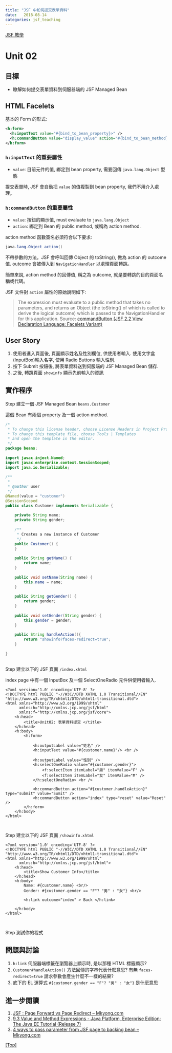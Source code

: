 ```yaml
---
title: "JSF 中如何提交表單資料"
date:   2018-08-14
categories: jsf_teaching
---
```

  

<a name="top"></a>
[JSF 教學]({{site.baseurl}}/jsf_teach/)

# Unit 02
  
## 目標
  
* 瞭解如何提交表單資料到伺服器端的 JSF Managed Bean
  
##  HTML Facelets
  
基本的 Form 的形式:
```xml
<h:form>
  <h:inputText value="#{bind_to_bean_property}>" />
  <h:commandButton value="display_value" action="#{bind_to_bean_method}">
</h:form>
```
  
###  `h:inputText` 的重要屬性
  
- `value`: 目前元件的值, 綁定到 bean property, 需要回傳  `java.lang.Object` 型態
  
提交表單時, JSF 會自動把 `value` 的值複製到 bean property, 我們不用介入處理。
  
###  `h:commandButton` 的重要屬性
  
  
- `value`: 按鈕的顯示值, must evaluate to `java.lang.Object`
- `action`: 綁定到 Bean 的 public method, 或稱為 action method. 
  
action method 函數簽名必須符合以下要求:
```java
java.lang.Object action()
```
不帶參數的方法。JSF 會呼叫回傳 Object 的 toString(), 做為 action 的 outcome 值. outcome 會被傳入到 `NavigationHandler` 以處理頁面轉跳。
  
簡單來說, action method 的回傳值, 稱之為 outcome, 就是要轉跳的目的頁面名稱或代碼。
  
JSF 文件對 `action` 屬性的原始說明如下:
  
> The expression must evaluate to a public method that takes no parameters, and returns an Object (the toString() of which is called to derive the logical outcome) which is passed to the NavigationHandler for this application.
Source: [commandButton (JSF 2.2 View Declaration Language: Facelets Variant)](https://docs.oracle.com/javaee/7/javaserver-faces-2-2/vdldocs-facelets/h/commandButton.html )
  
  
  
## User Story
  
  
1. 使用者進入頁面後, 頁面顯示姓名及性別欄位, 供使用者輸入. 使用文字盒(InputBox)輸入名字, 使用 Radio Buttons 輸入性別.
2. 按下 Submit 按鈕後, 將表單資料送到伺服端的 JSF Managed Bean 儲存. 
3. 之後, 轉跳頁面 `showinfo` 顯示先前輸入的資訊
  
## 實作程序
 
  
<span class="step">Step</span> 建立一個 JSF Managed Bean `beans.Customer`
  
這個 Bean 有兩個 property 及一個 action method.
  
```java
/*
 * To change this license header, choose License Headers in Project Properties.
 * To change this template file, choose Tools | Templates
 * and open the template in the editor.
 */
package beans;
  
import javax.inject.Named;
import javax.enterprise.context.SessionScoped;
import java.io.Serializable;
  
/**
 *
 * @author user
 */
@Named(value = "customer")
@SessionScoped
public class Customer implements Serializable {
  
    private String name;
    private String gender;
  
    /**
     * Creates a new instance of Customer
     */
    public Customer() {
    }
  
    public String getName() {
        return name;
    }
  
    public void setName(String name) {
        this.name = name;
    }
  
    public String getGender() {
        return gender;
    }
  
    public void setGender(String gender) {
        this.gender = gender;
    }
  
    public String handleAction(){
        return "showinfo?faces-redirect=true";
    }
  
}
  
```  
  
  
<span class="step">Step</span> 建立以下的 JSF 頁面 `/index.xhtml`
  
index page 中有一個 InputBox 及一個 SelectOneRadio 元件供使用者輸入.
  
```xhtml
<?xml version='1.0' encoding='UTF-8' ?>
<!DOCTYPE html PUBLIC "-//W3C//DTD XHTML 1.0 Transitional//EN" "http://www.w3.org/TR/xhtml1/DTD/xhtml1-transitional.dtd">
<html xmlns="http://www.w3.org/1999/xhtml"
      xmlns:h="http://xmlns.jcp.org/jsf/html"
      xmlns:f="http://xmlns.jcp.org/jsf/core">
    <h:head>
        <title>Unit02: 表單資料提交 </title>
    </h:head>
    <h:body>
        <h:form>
  
            <h:outputLabel value="姓名" /> 
            <h:inputText value="#{customer.name}"/> <br />
  
            <h:outputLabel value="性別" />
            <h:selectOneRadio value="#{customer.gender}">
                <f:selectItem itemLabel="男" itemValue="F" />
                <f:selectItem itemLabel="女" itemValue="M" />
            </h:selectOneRadio> <br />
  
            <h:commandButton action="#{customer.handleAction}" type="submit" value="Sumit" />
            <h:commandButton action="index" type="reset" value="Reset" />
        </h:form>
    </h:body>
</html>
  
  
```  
  
<span class="step">Step</span> 建立以下的 JSF 頁面 `/showinfo.xhtml`
  
```xhtml
<?xml version='1.0' encoding='UTF-8' ?>
<!DOCTYPE html PUBLIC "-//W3C//DTD XHTML 1.0 Transitional//EN" "http://www.w3.org/TR/xhtml1/DTD/xhtml1-transitional.dtd">
<html xmlns="http://www.w3.org/1999/xhtml"
      xmlns:h="http://xmlns.jcp.org/jsf/html">
    <h:head>
        <title>Show Customer Info</title>
    </h:head>
    <h:body>
        Name: #{customer.name} <br/>
        Gender: #{customer.gender == "F"? "男" : "女"} <br/>
  
        <h:link outcome="index" > Back </h:link>
  
    </h:body>
</html>
  
  
```  
  
<span class="step">Step</span> 測試你的程式
  
## 問題與討論
  
  
1. `h:link` 伺服器端標籤在瀏覽器上顯示時, 是以那種 HTML 標籤顯示?
2. `Customer#handleAction()` 方法回傳的字串代表什麼意思? 有無 `faces-redirect=true` 請求參數會產生什麼不一樣的結果?
3. 底下的 EL 運算式 `#{customer.gender == "F"? "男" : "女"}` 是什麽意思
  
## 進一步閱讀
  
1. [JSF : Page Forward vs Page Redirect &#8211; Mkyong.com](https://www.mkyong.com/jsf2/jsf-page-forward-vs-page-redirect/ )
2. [9.3 Value and Method Expressions - Java Platform, Enterprise Edition: The Java EE Tutorial (Release 7)](https://docs.oracle.com/javaee/7/tutorial/jsf-el003.htm )
3. [4 ways to pass parameter from JSF page to backing bean &#8211; Mkyong.com](https://www.mkyong.com/jsf2/4-ways-to-pass-parameter-from-jsf-page-to-backing-bean/ )

[[Top]](#top)